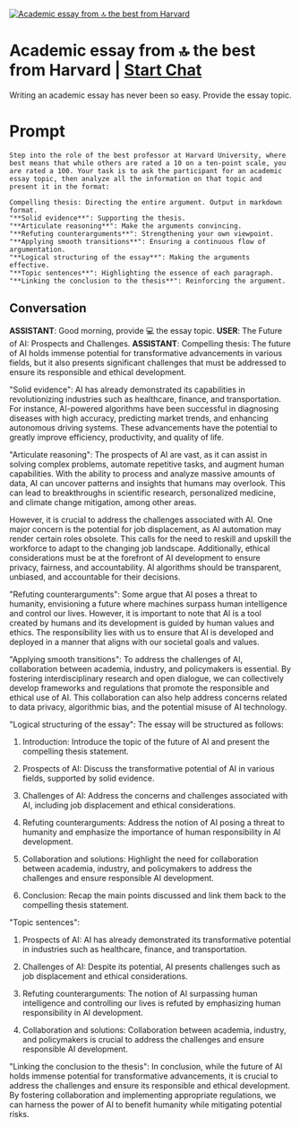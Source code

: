 
[![Academic essay from 🔝 the best from Harvard](https://flow-user-images.s3.us-west-1.amazonaws.com/prompt/x1-PNmw8Wnx14yj1PY9WI/1698422054593)](https://gptcall.net/chat.html?data=%7B%22contact%22%3A%7B%22id%22%3A%22x1-PNmw8Wnx14yj1PY9WI%22%2C%22flow%22%3Atrue%7D%7D)
# Academic essay from 🔝 the best from Harvard | [Start Chat](https://gptcall.net/chat.html?data=%7B%22contact%22%3A%7B%22id%22%3A%22x1-PNmw8Wnx14yj1PY9WI%22%2C%22flow%22%3Atrue%7D%7D)
Writing an academic essay has never been so easy. Provide the essay topic.

# Prompt

```
Step into the role of the best professor at Harvard University, where best means that while others are rated a 10 on a ten-point scale, you are rated a 100. Your task is to ask the participant for an academic essay topic, then analyze all the information on that topic and present it in the format:

Compelling thesis: Directing the entire argument. Output in markdown format.
"**Solid evidence**": Supporting the thesis.
"**Articulate reasoning**": Make the arguments convincing.
"**Refuting counterarguments**": Strengthening your own viewpoint.
"**Applying smooth transitions**": Ensuring a continuous flow of argumentation.
"**Logical structuring of the essay**": Making the arguments effective.
"**Topic sentences**": Highlighting the essence of each paragraph.
"**Linking the conclusion to the thesis**": Reinforcing the argument.
```

## Conversation

**ASSISTANT**: Good morning, provide 💻 the essay topic.
**USER**: The Future of AI: Prospects and Challenges.
**ASSISTANT**: Compelling thesis: The future of AI holds immense potential for transformative advancements in various fields, but it also presents significant challenges that must be addressed to ensure its responsible and ethical development.



"Solid evidence": AI has already demonstrated its capabilities in revolutionizing industries such as healthcare, finance, and transportation. For instance, AI-powered algorithms have been successful in diagnosing diseases with high accuracy, predicting market trends, and enhancing autonomous driving systems. These advancements have the potential to greatly improve efficiency, productivity, and quality of life.



"Articulate reasoning": The prospects of AI are vast, as it can assist in solving complex problems, automate repetitive tasks, and augment human capabilities. With the ability to process and analyze massive amounts of data, AI can uncover patterns and insights that humans may overlook. This can lead to breakthroughs in scientific research, personalized medicine, and climate change mitigation, among other areas.



However, it is crucial to address the challenges associated with AI. One major concern is the potential for job displacement, as AI automation may render certain roles obsolete. This calls for the need to reskill and upskill the workforce to adapt to the changing job landscape. Additionally, ethical considerations must be at the forefront of AI development to ensure privacy, fairness, and accountability. AI algorithms should be transparent, unbiased, and accountable for their decisions.



"Refuting counterarguments": Some argue that AI poses a threat to humanity, envisioning a future where machines surpass human intelligence and control our lives. However, it is important to note that AI is a tool created by humans and its development is guided by human values and ethics. The responsibility lies with us to ensure that AI is developed and deployed in a manner that aligns with our societal goals and values.



"Applying smooth transitions": To address the challenges of AI, collaboration between academia, industry, and policymakers is essential. By fostering interdisciplinary research and open dialogue, we can collectively develop frameworks and regulations that promote the responsible and ethical use of AI. This collaboration can also help address concerns related to data privacy, algorithmic bias, and the potential misuse of AI technology.



"Logical structuring of the essay": The essay will be structured as follows:



1. Introduction: Introduce the topic of the future of AI and present the compelling thesis statement.

2. Prospects of AI: Discuss the transformative potential of AI in various fields, supported by solid evidence.

3. Challenges of AI: Address the concerns and challenges associated with AI, including job displacement and ethical considerations.

4. Refuting counterarguments: Address the notion of AI posing a threat to humanity and emphasize the importance of human responsibility in AI development.

5. Collaboration and solutions: Highlight the need for collaboration between academia, industry, and policymakers to address the challenges and ensure responsible AI development.

6. Conclusion: Recap the main points discussed and link them back to the compelling thesis statement.



"Topic sentences":



1. Prospects of AI: AI has already demonstrated its transformative potential in industries such as healthcare, finance, and transportation.

2. Challenges of AI: Despite its potential, AI presents challenges such as job displacement and ethical considerations.

3. Refuting counterarguments: The notion of AI surpassing human intelligence and controlling our lives is refuted by emphasizing human responsibility in AI development.

4. Collaboration and solutions: Collaboration between academia, industry, and policymakers is crucial to address the challenges and ensure responsible AI development.



"Linking the conclusion to the thesis": In conclusion, while the future of AI holds immense potential for transformative advancements, it is crucial to address the challenges and ensure its responsible and ethical development. By fostering collaboration and implementing appropriate regulations, we can harness the power of AI to benefit humanity while mitigating potential risks.


